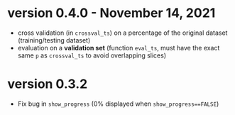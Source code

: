 # version 0.4.0 - November 14, 2021

- cross validation (in `crossval_ts`) on a percentage of the original 
dataset (training/testing dataset)
- evaluation on a __validation set__ (function `eval_ts`, must have the 
exact same `p` as `crossval_ts` to avoid overlapping slices)

# version 0.3.2

- Fix bug in `show_progress` (0% displayed when `show_progress==FALSE`)
